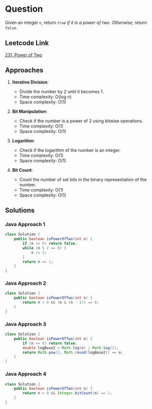 # Question

Given an integer `n`, return _`true` if it is a power of two. Otherwise, return `false`._

## Leetcode Link

[231. Power of Two](https://leetcode.com/problems/power-of-two/)

## Approaches

1. **Iterative Division**:

   - Divide the number by 2 until it becomes 1.
   - Time complexity: O(log n)
   - Space complexity: O(1)

2. **Bit Manipulation**:

   - Check if the number is a power of 2 using bitwise operations.
   - Time complexity: O(1)
   - Space complexity: O(1)

3. **Logarithm**:

   - Check if the logarithm of the number is an integer.
   - Time complexity: O(1)
   - Space complexity: O(1)

4. **Bit Count**:
   - Count the number of set bits in the binary representation of the number.
   - Time complexity: O(1)
   - Space complexity: O(1)

## Solutions

### Java Approach 1

```java
class Solution {
    public boolean isPowerOfTwo(int n) {
        if (n <= 0) return false;
        while (n % 2 == 0) {
            n /= 2;
        }
        return n == 1;
    }
}
```

### Java Approach 2

```java
class Solution {
    public boolean isPowerOfTwo(int n) {
        return n > 0 && (n & (n - 1)) == 0;
    }
}
```

### Java Approach 3

```java
class Solution {
    public boolean isPowerOfTwo(int n) {
        if (n <= 0) return false;
        double logBase2 = Math.log(n) / Math.log(2);
        return Math.pow(2, Math.round(logBase2)) == n;
    }
}
```

### Java Approach 4

```java
class Solution {
    public boolean isPowerOfTwo(int n) {
        return n > 0 && Integer.bitCount(n) == 1;
    }
}
```
